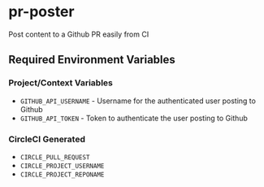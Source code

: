 # pr-poster

Post content to a Github PR easily from CI

## Required Environment Variables

### Project/Context Variables

* `GITHUB_API_USERNAME` - Username for the authenticated user posting to Github
* `GITHUB_API_TOKEN` - Token to authenticate the user posting to Github

### CircleCI Generated

* `CIRCLE_PULL_REQUEST`
* `CIRCLE_PROJECT_USERNAME`
* `CIRCLE_PROJECT_REPONAME`
